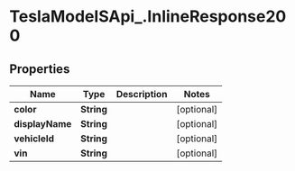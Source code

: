 # TeslaModelSApi_.InlineResponse200

## Properties
Name | Type | Description | Notes
------------ | ------------- | ------------- | -------------
**color** | **String** |  | [optional] 
**displayName** | **String** |  | [optional] 
**vehicleId** | **String** |  | [optional] 
**vin** | **String** |  | [optional] 


